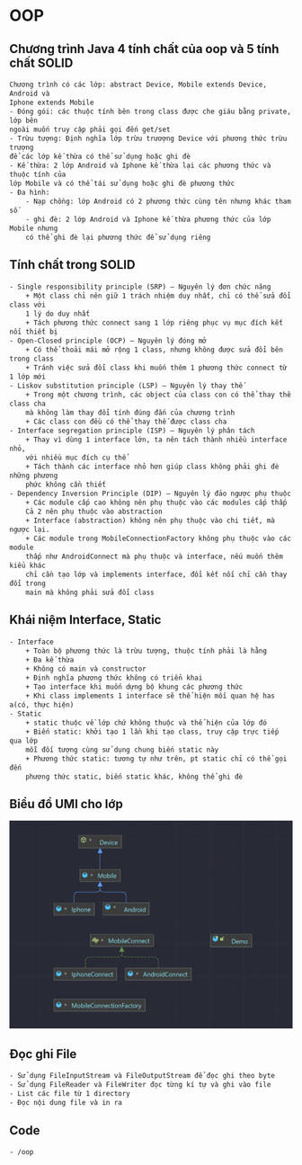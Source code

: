 # OOP

## Chương trình Java 4 tính chất của oop và 5 tính chất SOLID
    
    Chương trình có các lớp: abstract Device, Mobile extends Device, Android và
    Iphone extends Mobile
    - Đóng gói: các thuộc tính bên trong class được che giáu bằng private, lớp bên
    ngoài muốn truy cập phải gọi đến get/set
    - Trừu tượng: Định nghĩa lớp trừu trươợng Device với phương thức trừu trượng
    để các lớp kế thừa có thể sử dụng hoặc ghi đè
    - Kế thừa: 2 lớp Android và Iphone kế thừa lại các phương thức và thuộc tính của
    lớp Mobile và có thể tái sử dụng hoặc ghi đè phương thức
    - Đa hình:
        - Nạp chồng: lớp Android có 2 phương thức cùng tên nhưng khác tham số
        - ghi đè: 2 lớp Android và Iphone kế thừa phương thức của lớp Mobile nhưng 
        có thể ghi đè lại phương thức để sử dụng riêng

## Tính chất trong SOLID
    - Single responsibility principle (SRP) – Nguyên lý đơn chức năng
        + Một class chỉ nên giữ 1 trách nhiệm duy nhất, chỉ có thể sửa đổi class với 
        1 lý do duy nhất
        + Tách phương thức connect sang 1 lớp riêng phục vụ mục đích kết nối thiết bị
    - Open-Closed principle (OCP) – Nguyên lý đóng mở
        + Có thể thoải mái mở rộng 1 class, nhưng không được sửa đổi bên trong class
        + Tránh việc sửa đổi class khi muốn thêm 1 phương thức connect từ 1 lớp mới
    - Liskov substitution principle (LSP) – Nguyên lý thay thế
        + Trong một chương trình, các object của class con có thể thay thế class cha 
        mà không làm thay đổi tính đúng đắn của chương trình
        + Các class con đều có thể thay thế được class cha
    - Interface segregation principle (ISP) – Nguyên lý phân tách
        + Thay vì dùng 1 interface lớn, ta nên tách thành nhiều interface nhỏ,
        với nhiều mục đích cụ thể
        + Tách thành các interface nhỏ hơn giúp class không phải ghi đè những phương 
        phức không cần thiết
    - Dependency Inversion Principle (DIP) – Nguyên lý đảo ngược phụ thuộc
        + Các module cấp cao không nên phụ thuộc vào các modules cấp thấp
        Cả 2 nên phụ thuộc vào abstraction
        + Interface (abstraction) không nên phụ thuộc vào chi tiết, mà ngược lại.
        + Các module trong MobileConnectionFactory không phụ thuộc vào các module
        thấp như AndroidConnect mà phụ thuộc và interface, nếu muốn thêm kiểu khác
        chỉ cần tạo lớp và implements interface, đổi kết nối chỉ cần thay đổi trong 
        main mà không phải sửa đổi class
## Khái niệm Interface, Static
    - Interface
        + Toàn bộ phương thức là trừu tượng, thuộc tính phải là hằng
        + Đa kế thừa
        + Không có main và constructor
        + Định nghĩa phương thức không có triển khai
        + Tạo interface khi muốn dựng bộ khung các phương thức
        + Khi class implements 1 interface sẽ thể hiện mối quan hệ has a(có, thực hiện)
    - Static
        + static thuộc về lớp chứ không thuộc và thể hiện của lớp đó
        + Biến static: khởi tạo 1 lần khi tạo class, truy cập trực tiếp qua lớp
        mỗi đối tượng cùng sử dụng chung biến static này
        + Phương thức static: tương tự như trên, pt static chỉ có thể gọi đến 
        phương thức static, biến static khác, không thể ghi đè
## Biểu đồ UMl cho lớp 

![alt text](src/main/java/Images/uml_week1.png)

## Đọc ghi File
    - Sử dụng FileInputStream và FileOutputStream để đọc ghi theo byte
    - Sử dụng FileReader và FileWriter đọc từng kí tự và ghi vào file 
    - List các file từ 1 directory
    - Đọc nội dung file và in ra
## Code
    - /oop
